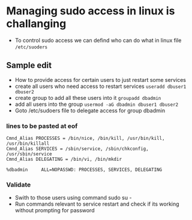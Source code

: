 # Managing sudo access in linux is challanging

- To control sudo access we can defind who can do what in linux file `/etc/suoders`


## Sample edit

- How to provide access for certain users to just restart some services
- create all users who need access to restart services
  `useradd dbuser1 dbuser2`
- create group to add all these users into it
  `groupadd dbadmin`
- add all users into the group
  `usermod -aG dbadmin dbuser1 dbuser2`
- Goto /etc/sudoers file to delegate access for group dbadmin

### lines to be pasted at eof

```
Cmnd_Alias PROCESSES = /bin/nice, /bin/kill, /usr/bin/kill, /usr/bin/killall
Cmnd_Alias SERVICES = /sbin/service, /sbin/chkconfig, /usr/sbin/service
Cmnd_Alias DELEGATING = /bin/vi, /bin/mkdir

%dbadmin     ALL=NOPASSWD: PROCESSES, SERVICES, DELEGATING
```

### Validate

- Swith to those users using command sudo su - <username>
- Run commands relevant to service restart and check if its working without prompting for password
